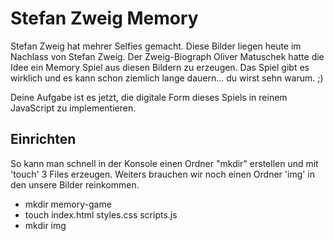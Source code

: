 # Stefan Zweig Memory

Stefan Zweig hat mehrer Selfies gemacht. Diese Bilder liegen heute im 
Nachlass von Stefan Zweig. Der Zweig-Biograph Oliver Matuschek hatte die Idee
ein Memory Spiel aus diesen Bildern zu erzeugen. Das Spiel gibt es wirklich und es kann schon ziemlich lange dauern... du wirst sehn warum. ;)

Deine Aufgabe ist es jetzt, die digitale Form dieses Spiels in reinem JavaScript zu implementieren.

## Einrichten

So kann man schnell in der Konsole einen Ordner "mkdir" erstellen 
und mit 'touch' 3 Files erzeugen. 
Weiters brauchen wir noch einen Ordner 'img' in den unsere Bilder reinkommen.

*  mkdir memory-game
*  touch index.html styles.css scripts.js
*  mkdir img


